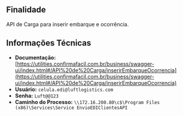 ## Finalidade
API de Carga para inserir embarque e ocorrência.

## Informações Técnicas
* **Documentação:** [https://utilities.confirmafacil.com.br/business/swagger-ui/index.html#/API%20de%20Carga/inserirEmbarqueOcorrencia](https://utilities.confirmafacil.com.br/business/swagger-ui/index.html#/API%20de%20Carga/inserirEmbarqueOcorrencia)
* **Usuário:** `celula.edi@luftlogistics.com`
* **Senha:** `Luft@@123`
* **Caminho do Processo:** `\\172.16.200.80\c$\Program Files (x86)\Services\Service EnvioEDIClientesAPI`